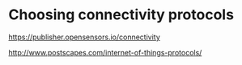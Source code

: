 # Choosing connectivity protocols

https://publisher.opensensors.io/connectivity

http://www.postscapes.com/internet-of-things-protocols/
